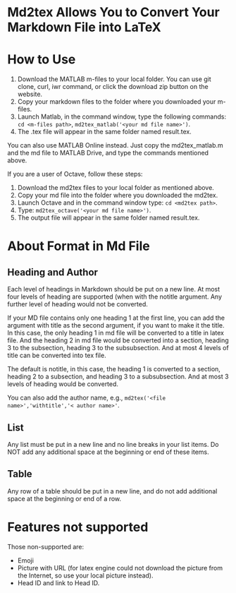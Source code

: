# Md2tex Allows You to Convert Your Markdown File into LaTeX

# How to Use
1. Download the MATLAB m-files to your local folder. You can use git clone, curl, iwr command, or click the download zip button on the website.
2. Copy your markdown files to the folder where you downloaded your m-files.
3. Launch Matlab, in the command window, type the following commands: `cd <m-files path>`, `md2tex_matlab('<your md file name>')`.
4. The .tex file will appear in the same folder named result.tex.

You can also use MATLAB Online instead. Just copy the md2tex_matlab.m and the md file to MATLAB Drive, and type the commands mentioned above.

If you are a user of Octave, follow these steps:
1. Download the md2tex files to your local folder as mentioned above.
1. Copy your md file into the folder where you downloaded the md2tex.
1. Launch Octave and in the command window type: `cd <md2tex path>`.
1. Type: `md2tex_octave('<your md file name>')`.
1. The output file will appear in the same folder named result.tex.

# About Format in Md File
## Heading and Author
Each level of headings in Markdown should be put on a new line. At most four levels of heading are supported (when with the notitle argument. Any further level of heading would not be converted.

If your MD file contains only one heading 1 at the first line, you can add the argument with title as the second argument, if you want to make it the title. In this case, the only heading 1 in md file will be converted to a title in latex file. And the heading 2 in md file would be converted into a section, heading 3 to the subsection, heading 3 to the subsubsection. And at most 4 levels of title can be converted into tex file.

The default is notitle, in this case, the heading 1 is converted to a section, heading 2 to a subsection, and heading 3 to a subsubsection. And at most 3 levels of heading would be converted.

You can also add the author name, e.g., `md2tex('<file name>','withtitle','< author name>'`.
## List
Any list must be put in a new line and no line breaks in your list items. Do NOT add any additional space at the beginning or end of these items.
## Table
Any row of a table should be put in a new line, and do not add additional space at the beginning or end of a row.
# Features not supported
Those non-supported are:
- Emoji
- Picture with URL (for latex engine could not download the picture from the Internet, so use your local picture instead).
- Head ID and link to Head ID.
